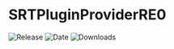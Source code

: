 # SRTPluginProviderRE0
![Release](https://img.shields.io/github/v/release/SpeedrunTooling/SRTPluginProviderRE0?label=current%20release&style=for-the-badge)
![Date](https://img.shields.io/github/release-date/SpeedrunTooling/SRTPluginProviderRE0?style=for-the-badge)
![Downloads](https://img.shields.io/github/downloads/SpeedrunTooling/SRTPluginProviderRE0/total?color=%23007EC6&style=for-the-badge)
